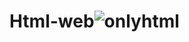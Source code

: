 # Html-web![onlyhtml](https://github.com/user-attachments/assets/477a7f2b-a79b-482a-8a1b-a1b3985c3aa2)
